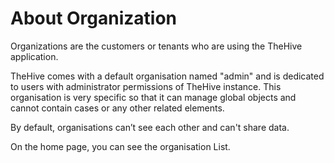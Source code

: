 # About Organization

Organizations are the customers or tenants who are using the TheHive application.

TheHive comes with a default organisation named "admin" and is dedicated to users with administrator permissions of TheHive instance. This organisation is very specific so that it can manage global objects and cannot contain cases or any other related elements.

By default, organisations can’t see each other and can't share data. 

On the home page, you can see the organisation List.
